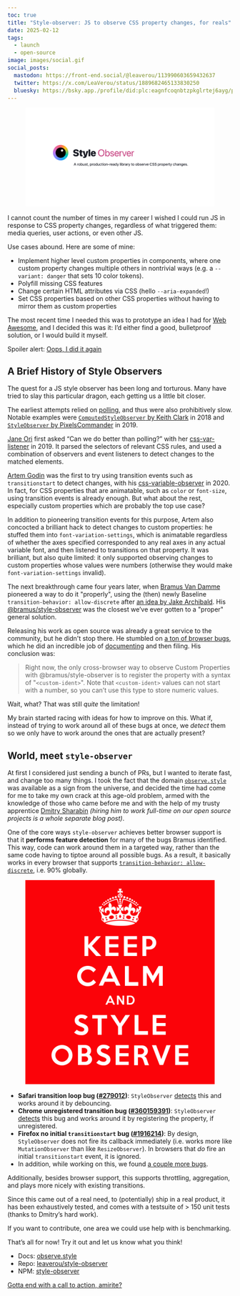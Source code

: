 ```yaml
---
toc: true
title: "Style-observer: JS to observe CSS property changes, for reals"
date: 2025-02-12
tags:
  - launch
  - open-source
image: images/social.gif
social_posts:
  mastodon: https://front-end.social/@leaverou/113990603659432637
  twitter: https://x.com/LeaVerou/status/1889682465133830250
  bluesky: https://bsky.app./profile/did:plc:eagnfcoqnbtzpkglrtej6ayg/post/3lhygzakuic2n
---
```


<figure class="outlined">
<img src="images/social.gif" alt="Style-observer social media teaser" />
</figure>

I cannot count the number of times in my career I wished I could run JS in response to CSS property changes,
regardless of what triggered them: media queries, user actions, or even other JS.

Use cases abound.
Here are some of mine:
- Implement higher level custom properties in components, where one custom property changes multiple others in nontrivial ways (e.g. a `--variant: danger` that sets 10 color tokens).
- Polyfill missing CSS features
- Change certain HTML attributes via CSS (hello `--aria-expanded`!)
- Set CSS properties based on other CSS properties without having to mirror them as custom properties

The most recent time I needed this was to prototype an idea I had for [Web Awesome](https://webawesome.com),
and I decided this was it:
I’d either find a good, bulletproof solution, or I would build it myself.

Spoiler alert:
<a href="https://observe.style" title="And I couldn't even resist registering a domain for it 🤦🏽‍♀️ It’s all fun and games until the renewal bills start coming 🥲" class="call-to-action">Oops, I did it again</a>

<!-- more -->

## A Brief History of Style Observers

The quest for a JS style observer has been long and torturous.
Many have tried to slay this particular dragon, each getting us a little bit closer.

The earliest attempts relied on [polling](https://en.wikipedia.org/wiki/Polling_(computer_science)), and thus were also prohibitively slow.
Notable examples were [`ComputedStyleObserver` by Keith Clark](https://github.com/keithclark/ComputedStyleObserver) in 2018
and [`StyleObserver` by PixelsCommander](https://github.com/PixelsCommander/StyleObserver) in 2019.

[Jane Ori](https://propjockey.io) first asked “Can we do better than polling?” with her [css-var-listener](https://github.com/propjockey/css-var-listener) in 2019.
It parsed the selectors of relevant CSS rules, and used a combination of observers and event listeners to detect changes to the matched elements.

[Artem Godin](https://github.com/fluorumlabs) was the first to try using transition events such as `transitionstart` to detect changes, with his [css-variable-observer](https://github.com/fluorumlabs/css-variable-observer) in 2020.
In fact, for CSS properties that are animatable, such as `color` or `font-size`, using transition events is already enough.
But what about the rest, especially custom properties which are probably the top use case?

In addition to pioneering transition events for this purpose, Artem also concocted a brilliant hack to detect changes to custom properties:
he stuffed them into `font-variation-settings`, which is animatable regardless of whether the axes specified corresponded to any real axes in any actual variable font, and then listened to transitions on that property.
It was brilliant, but also quite limited: it only supported observing changes to custom properties whose values were numbers (otherwise they would make `font-variation-settings` invalid).

The next breakthrough came four years later, when [Bramus Van Damme](https://github.com/bramus) pioneered a way to do it "properly", using the (then) newly Baseline `transition-behavior: allow-discrete` after [an idea by Jake Archibald](https://github.com/w3c/csswg-drafts/issues/8982#issuecomment-2317203434).
His [@bramus/style-observer](https://github.com/bramus/style-observer) was the closest we’ve ever gotten to a "proper" general solution.

Releasing his work as open source was already a great service to the community, but he didn't stop there.
He stumbled on [a ton of browser bugs](https://allow-discrete-bugs.netlify.app/), which he did an incredible job of [documenting](https://www.bram.us/2024/08/31/introducing-bramus-style-observer-a-mutationobserver-for-css/#custom-props) and then filing.
His conclusion was:

> Right now, the only cross-browser way to observe Custom Properties with @bramus/style-observer is to register the property with a syntax of "`<custom-ident>`".
> Note that `<custom-ident>` values can not start with a number, so you can’t use this type to store numeric values.

Wait, what?
That was still _quite_ the limitation!

My brain started racing with ideas for how to improve on this.
What if, instead of trying to work around all of these bugs at once, we _detect_ them so we only have to work around the ones that are actually present?

## World, meet `style-observer`

At first I considered just sending a bunch of PRs, but I wanted to iterate fast, and change too many things.
I took the fact that the domain [`observe.style`](https:/`observe.style) was available as a sign from the universe, and decided the time had come for me to take my own crack at this age-old problem, armed with the knowledge of those who came before me and with the help of my trusty apprentice [Dmitry Sharabin](https://d12n.me/) _(hiring him to work full-time on our open source projects is a whole separate blog post)_.

One of the core ways `style-observer` achieves better browser support is that
it **performs feature detection** for many of the bugs Bramus identified.
This way, code can work around them in a targeted way, rather than the same code having to tiptoe around all possible bugs.
As a result, it basically works in every browser that supports [`transition-behavior: allow-discrete`](https://caniuse.com/mdn-css_properties_transition-behavior),
i.e. 90% globally.

<figure class="float">

![Keep Calm and Style Observe](images/calm.png)
</figure>

- **Safari transition loop bug ([#279012](https://bugs.webkit.org/show_bug.cgi?id=279012))**:
`StyleObserver` [detects](https://github.com/LeaVerou/style-observer/blob/main/src/util/detect-transitionrun-loop.js) this and works around it by debouncing.
- **Chrome unregistered transition bug ([#360159391](https://issues.chromium.org/issues/360159391))**:
`StyleObserver` [detects](https://github.com/LeaVerou/style-observer/blob/main/src/util/detect-unregistered-transition.js) this bug and works around it by registering the property, if unregistered.
- **Firefox no initial `transitionstart` bug ([#1916214](https://bugzilla.mozilla.org/show_bug.cgi?id=1916214))**:
By design, `StyleObserver` does not fire its callback immediately (i.e. works more like `MutationObserver` than like `ResizeObserver`).
In browsers that *do* fire an initial `transitionstart` event, it is ignored.
- In addition, while working on this, we found [a couple more bugs](https://github.com/LeaVerou/style-observer/issues/42).



Additionally, besides browser support, this supports throttling, aggregation, and plays more nicely with existing transitions.



Since this came out of a real need, to (potentially) ship in a real product, it has been exhaustively tested, and comes with a testsuite of > 150 unit tests (thanks to Dmitry’s hard work).

If you want to contribute, one area we could use help with is benchmarking.

That’s all for now!
Try it out and let us know what you think!

- Docs: [observe.style](https://observe.style)
- Repo: [leaverou/style-observer](https://github.com/LeaVerou/style-observer)
- NPM: [style-observer](https://www.npmjs.com/package/style-observer)




<a href="https://observe.style" class="call-to-action">Gotta end with a call to action, amirite?</a>
